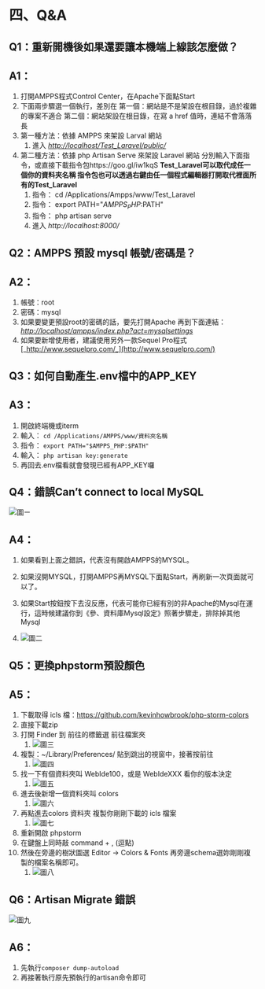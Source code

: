 # 四、Q&A

## Q1：重新開機後如果還要讓本機端上線該怎麼做？

## A1：

1. 打開AMPPS程式Control Center，在Apache下面點Start
2. 下面兩步驟選一個執行，差別在
     第一個：網站是不是架設在根目錄，過於複雜的專案不適合
     第二個：網站架設在根目錄，在寫 a href 值時，連結不會落落長
3. 第一種方法：依據 AMPPS 來架設 Larval 網站
    1. 進入 [_http://localhost/Test_Laravel/public/_](http://localhost/Test_Laravel/public/) 
4. 第二種方法：依據 php Artisan Serve 來架設 Laravel 網站
     分別輸入下面指令，或直接下載指令包https://goo.gl/iw1kqS
    **Test_Laravel可以取代成任一個你的資料夾名稱
     指令包也可以透過右鍵由任一個程式編輯器打開取代裡面所有的Test_Laravel**
    1. 指令：
        cd /Applications/Ampps/www/Test_Laravel
    2. 指令：
        export PATH="$AMPPS_PHP:$PATH"
    3. 指令：
        php artisan serve
    4. 進入 _http://localhost:8000/_

## Q2：AMPPS 預設 mysql 帳號/密碼是？

## A2：

1. 帳號：root 
2. 密碼：mysql
3. 如果要變更預設root的密碼的話，要先打開Apache
     再到下面連結：[_http://localhost/ampps/index.php?act=mysqlsettings_](http://localhost/ampps/index.php?act=mysqlsettings)
4. 如果要新增使用者，建議使用另外一款Sequel Pro程式
    [_http://www.sequelpro.com/_](http://www.sequelpro.com/)

## Q3：如何自動產生.env檔中的APP_KEY

## A3：

1. 開啟終端機或iterm
2. 輸入：
    `cd /Applications/AMPPS/www/資料夾名稱`
3. 指令：
    `export PATH="$AMPPS_PHP:$PATH"`
4. 輸入：
    `php artisan key:generate`
5. 再回去.env檔看就會發現已經有APP_KEY囉

## Q4：錯誤Can’t connect to local MySQL

![圖ㄧ](/image/chapter4/1.png)
## A4：

1. 如果看到上面之錯誤，代表沒有開啟AMPPS的MYSQL。
2. 如果沒開MYSQL，打開AMPPS再MYSQL下面點Start，再刷新一次頁面就可以了。
3. 如果Start按鈕按下去沒反應，代表可能你已經有別的非Apache的Mysql在運行，這時候建議你到《參、資料庫Mysql設定》照著步驟走，排除掉其他Mysql
    
4. ![圖二](/image/chapter4/2.png)

## Q5：更換phpstorm預設顏色

## A5：

1. 下載取得 icls 檔：https://github.com/kevinhowbrook/php-storm-colors
2. 直接下載zip
3. 打開 Finder 到 前往的標籤選 前往檔案夾
    1. ![圖三](/image/chapter4/3.png)
4. 複製：~/Library/Preferences/
    貼到跳出的視窗中，接著按前往
    1. ![圖四](/image/chapter4/4.png)
5. 找一下有個資料夾叫 WebIde100，或是 WebIdeXXX 看你的版本決定
    1. ![圖五](/image/chapter4/5.png)
6. 進去後新增一個資料夾叫 colors
    1. ![圖六](/image/chapter4/6.png)
7. 再點進去colors 資料夾 複製你剛剛下載的 icls 檔案
    1. ![圖七](/image/chapter4/7.png)
8. 重新開啟 phpstorm
9. 在鍵盤上同時敲 command + , (逗點)
10. 然後在旁邊的樹狀圖選 Editor → Colors & Fonts 再旁邊schema選妳剛剛複製的檔案名稱即可。
    1. ![圖八](/image/chapter4/8.png)

## Q6：Artisan Migrate 錯誤

![圖九](/image/chapter4/9.png)
## A6：

1. 先執行`composer dump-autoload`
2. 再接著執行原先預執行的artisan命令即可


